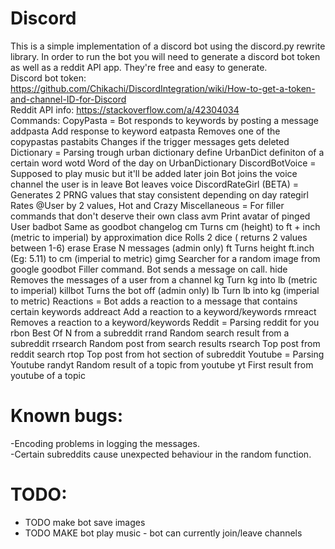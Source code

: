 # Discord
This is a simple implementation of a discord bot using the discord.py rewrite library.
In order to run the bot you will need to generate a discord bot token as well as a reddit API app. They're free and easy to generate.      
Discord bot token: https://github.com/Chikachi/DiscordIntegration/wiki/How-to-get-a-token-and-channel-ID-for-Discord       
Reddit API info: https://stackoverflow.com/a/42304034      
Commands:
CopyPasta = Bot responds to keywords by posting a message
  addpasta  Add response to keyword
  eatpasta  Removes one of the copypastas
  pastabits Changes if the trigger messages gets deleted 
Dictionary = Parsing trough urban dictionary
  define    UrbanDict definiton of a certain word
  wotd      Word of the day on UrbanDictionary
DiscordBotVoice = Supposed to play music but it'll be added later
  join      Bot joins the voice channel the user is in
  leave     Bot leaves voice
DiscordRateGirl (BETA) = Generates 2 PRNG values that stay consistent depending on day
  rategirl  Rates @User by 2 values, Hot and Crazy 
Miscellaneous = For filler commands that don't deserve their own class
  avm       Print avatar of pinged User
  badbot    Same as goodbot
  changelog 
  cm        Turns cm (height) to ft + inch (metric to imperial) by approximation
  dice      Rolls 2 dice ( returns 2 values between 1-6)
  erase     Erase N messages (admin only)
  ft        Turns height ft.inch (Eg: 5.11) to cm (imperial to metric)
  gimg      Searcher for a random image from google
  goodbot   Filler command. Bot sends a message on call.
  hide      Removes the messages of a user from a channel
  kg        Turn kg into lb (metric to imperial)
  killbot   Turns the bot off (admin only)
  lb        Turn lb into kg (imperial to metric)
Reactions = Bot adds a reaction to a message that contains certain keywords
  addreact  Add a reaction to a keyword/keywords
  rmreact   Removes a reaction to a keyword/keywords
Reddit = Parsing reddit for you
  rbon      Best Of N from a subreddit
  rrand     Random search result from a subreddit
  rrsearch  Random post from search results
  rsearch   Top post from reddit search
  rtop      Top post from hot section of subreddit
Youtube = Parsing Youtube
  randyt    Random result of a topic from youtube
  yt        First result from youtube of a topic
  
# Known bugs:
-Encoding problems in logging the messages.    
-Certain subreddits cause unexpected behaviour in the random function.    

# TODO:
- TODO make bot save images
- TODO MAKE bot play music - bot can currently join/leave channels
